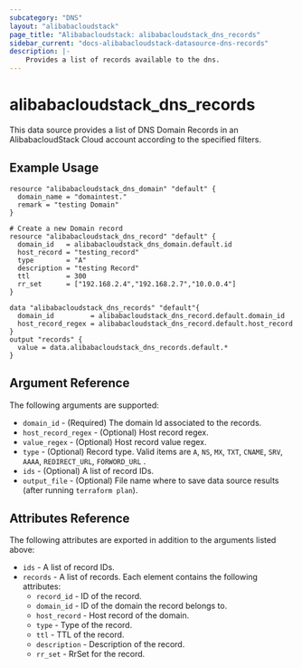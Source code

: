```yaml
---
subcategory: "DNS"
layout: "alibabacloudstack"
page_title: "Alibabacloudstack: alibabacloudstack_dns_records"
sidebar_current: "docs-alibabacloudstack-datasource-dns-records"
description: |-
    Provides a list of records available to the dns.
---
```


# alibabacloudstack\_dns\_records

This data source provides a list of DNS Domain Records in an AlibabacloudStack Cloud account according to the specified filters.

## Example Usage

```
resource "alibabacloudstack_dns_domain" "default" {
  domain_name = "domaintest."
  remark = "testing Domain"
}

# Create a new Domain record
resource "alibabacloudstack_dns_record" "default" {
  domain_id   = alibabacloudstack_dns_domain.default.id
  host_record = "testing_record"
  type        = "A"
  description = "testing Record"
  ttl         = 300
  rr_set      = ["192.168.2.4","192.168.2.7","10.0.0.4"]
}

data "alibabacloudstack_dns_records" "default"{
  domain_id         = alibabacloudstack_dns_record.default.domain_id
  host_record_regex = alibabacloudstack_dns_record.default.host_record
}
output "records" {
  value = data.alibabacloudstack_dns_records.default.*
}
```

## Argument Reference

The following arguments are supported:

* `domain_id` - (Required) The domain Id associated to the records.
* `host_record_regex` - (Optional) Host record regex. 
* `value_regex` - (Optional) Host record value regex. 
* `type` - (Optional) Record type. Valid items are `A`, `NS`, `MX`, `TXT`, `CNAME`, `SRV`, `AAAA`, `REDIRECT_URL`, `FORWORD_URL` .
* `ids` - (Optional) A list of record IDs.
* `output_file` - (Optional) File name where to save data source results (after running `terraform plan`).


## Attributes Reference

The following attributes are exported in addition to the arguments listed above:

* `ids` - A list of record IDs. 
* `records` - A list of records. Each element contains the following attributes:
  * `record_id` - ID of the record.
  * `domain_id` - ID of the domain the record belongs to.
  * `host_record` - Host record of the domain.
  * `type` - Type of the record.
  * `ttl` - TTL of the record.
  * `description` - Description of the record.
  * `rr_set` - RrSet for the record.
